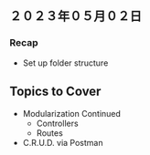 ２０２３年０５月０２日
---

### Recap
- Set up folder structure

## **Topics to Cover**
- Modularization Continued
    - Controllers
    - Routes
- C.R.U.D. via Postman
